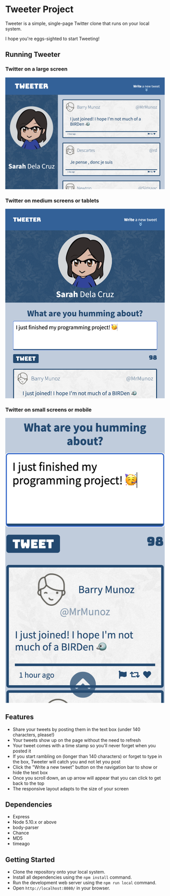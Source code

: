 # Tweeter Project

Tweeter is a simple, single-page Twitter clone that runs on your local system.

I hope you're eggs-sighted to start Tweeting!

## Running Tweeter
### Twitter on a large screen
!["Tweeter on a large screen"](docs/screenshot-big.png)
### Twitter on medium screens or tablets
!["Tweeter on a medium screen"](docs/screenshot-med.png)
### Twitter on small screens or mobile
!["Tweeter on mobile"](docs/screenshot-mobile.png)

## Features

- Share your tweets by posting them in the text box (under 140 characters, please!)
- Your tweets show up on the page without the need to refresh
- Your tweet comes with a time stamp so you'll never forget when you posted it
- If you start rambling on (longer than 140 characters) or forget to type in the box, Tweeter will catch you and not let you post
- Click the "Write a new tweet" button on the navigation bar to show or hide the text box
- Once you scroll down, an up arrow will appear that you can click to get back to the top
- The responsive layout adapts to the size of your screen

## Dependencies

- Express
- Node 5.10.x or above
- body-parser
- Chance
- MD5
- timeago

## Getting Started

- Clone the repository onto your local system.
- Install all dependencies using the `npm install` command.
- Run the development web server using the `npm run local` command.
- Open `http://localhost:8080/` in your browser.